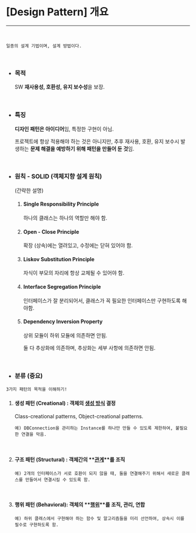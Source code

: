 # [Design Pattern] 개요

---

<br>

```
일종의 설계 기법이며, 설계 방법이다.
```

<br>

* ### 목적

  SW **재사용성, 호환성, 유지 보수성**을 보장.

  <br>

* ### 특징

  **디자인 패턴은 아이디어**임, 특정한 구현이 아님.

  프로젝트에 항상 적용해야 하는 것은 아니지만, 추후 재사용, 호환, 유지 보수시 발생하는 **문제 해결을 예방하기 위해 패턴을 만들어 둔 것**임.

  <br>

* ### 원칙 - SOLID (객체지향 설계 원칙)

  (간략한 설명)

  1. #### Single Responsibility Principle

     하나의 클래스는 하나의 역할만 해야 함.

  2. #### Open - Close Principle

     확장 (상속)에는 열려있고, 수정에는 닫혀 있어야 함.

  3. #### Liskov Substitution Principle

     자식이 부모의 자리에 항상 교체될 수 있어야 함.

  4. #### Interface Segregation Principle

     인터페이스가 잘 분리되어서, 클래스가 꼭 필요한 인터페이스만 구현하도록 해야함.

  5. #### Dependency Inversion Property

     상위 모듈이 하위 모듈에 의존하면 안됨.
     
     둘 다 추상화에 의존하며, 추상화는 세부 사항에 의존하면 안됨.

<br>

* ### 분류 (중요)

`3가지 패턴의 목적을 이해하기!`

1. #### 생성 패턴 (Creational) : 객체의 <u>생성 방식</u> 결정

   Class-creational patterns, Object-creational patterns.

   ```text
   예) DBConnection을 관리하는 Instance를 하나만 만들 수 있도록 제한하여, 불필요한 연결을 막음.
   ```

   <br>

2. #### 구조 패턴 (Structural) : 객체간의 **<u>관계</u>**를 조직

   ```text
   예) 2개의 인터페이스가 서로 호환이 되지 않을 때, 둘을 연결해주기 위해서 새로운 클래스를 만들어서 연결시킬 수 있도록 함.
   ```

   <br>

3. #### 행위 패턴 (Behavioral): 객체의 **<u>행위</u>**를 조직, 관리, 연합

   ```text
   예) 하위 클래스에서 구현해야 하는 함수 및 알고리즘들을 미리 선언하여, 상속시 이를 필수로 구현하도록 함.
   ```

<br>